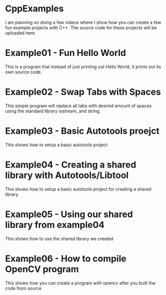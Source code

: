 # CppExamples

I am planning on doing a few videos where I show how you can create a few fun example projects
with C++. The source code for these projects will be uploaded here.

# Example01 - Fun Hello World

This is a program that instead of just printing out Hello World, it prints out its own source code.

# Example02 - Swap Tabs with Spaces

This simple program will replace all tabs with desired amount of spaces using the standard library iostream, and string.

# Example03 - Basic Autotools proejct

This shows how to setup a basic autotools project

# Example04 - Creating a shared library with Autotools/Libtool

This shows how to setup a basic autotools project for creating a shared library

# Example05 - Using our shared library from example04

This shows how to use the shared library we created

# Example06 - How to compile OpenCV program 

This shows how you can create a program with opencv after you built the code from source

